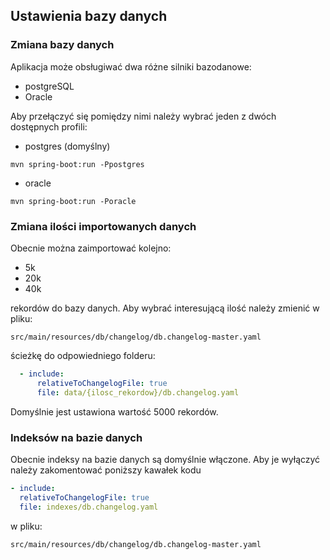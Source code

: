 ## Ustawienia bazy danych

### Zmiana bazy danych

Aplikacja może obsługiwać dwa różne silniki bazodanowe:

- postgreSQL
- Oracle

Aby przełączyć się pomiędzy nimi należy wybrać jeden z dwóch dostępnych profili:

- postgres (domyślny)

```
mvn spring-boot:run -Ppostgres
```

- oracle

```
mvn spring-boot:run -Poracle
```

### Zmiana ilości importowanych danych

Obecnie można zaimportować kolejno:

- 5k
- 20k
- 40k

rekordów do bazy danych. Aby wybrać interesującą ilość należy zmienić w pliku:

```
src/main/resources/db/changelog/db.changelog-master.yaml
```

ścieżkę do odpowiedniego folderu:

```yaml
  - include:
      relativeToChangelogFile: true
      file: data/{ilosc_rekordow}/db.changelog.yaml
```

Domyślnie jest ustawiona wartość 5000 rekordów.

### Indeksów na bazie danych

Obecnie indeksy na bazie danych są domyślnie włączone. Aby je wyłączyć należy zakomentować
poniższy kawałek kodu

```yaml
- include:
  relativeToChangelogFile: true
  file: indexes/db.changelog.yaml
```

w pliku:

```
src/main/resources/db/changelog/db.changelog-master.yaml
```

